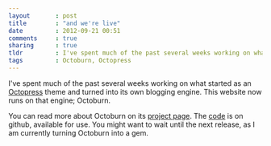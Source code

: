 ```yaml
---
layout       : post
title        : "and we're live"
date         : 2012-09-21 00:51
comments     : true
sharing      : true
tldr         : I've spent much of the past several weeks working on what started as an Octopress theme and turned into its own blogging engine. This website now runs on that engine; Octoburn.
tags         : Octoburn, Octopress
---
```


I've spent much of the past several weeks working on what started as
an [Octopress](https://github.com/imathis/octopress) theme and turned
into its own blogging engine. This website now runs on that engine;
Octoburn.

You can read more about Octoburn on its [project
page](http://hholz.com/octoburn/). The
[code](https://github.com/hilary/octoburn) is on github, available for
use. You might want to wait until the next release, as I am currently
turning Octoburn into a gem.